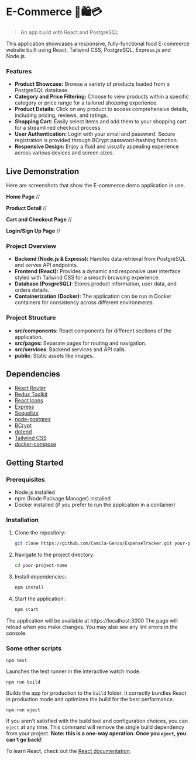 # E-Commerce 🛒🛍️💳
> An app build with React and PostgreSQL

This application showcases a responsive, fully-functional food E-commerce website built using React, Tailwind CSS, PostgreSQL, Express.js and Node.js.

### Features
- **Product Showcase:** Browse a variety of products loaded from a PostgreSQL database.
- **Category and Price Filtering:** Choose to view products within a specific category or price range for a tailored shopping experience.
- **Product Details:** Click on any product to access comprehensive details, including pricing, reviews, and ratings.
- **Shopping Cart:** Easily select items and add them to your shopping cart for a streamlined checkout process.
- **User Authentication:** Login with your email and password. Secure registration is provided through BCrypt password-hashing function.
- **Responsive Design:** Enjoy a fluid and visually appealing experience across various devices and screen sizes.

## Live Demonstration
Here are screenshots that show the E-commerce demo application in use.

**Home Page**
//

**Product Detail**
//

**Cart and Checkout Page**
//

**Login/Sign Up Page**
//

### Project Overview
- **Backend (Node.js & Express):** Handles data retrieval from PostgreSQL and serves API endpoints.
- **Frontend (React):** Provides a dynamic and responsive user interface styled with Tailwind CSS for a smooth browsing experience.
- **Database (PosgreSQL)**: Stores product information, user data, and orders details.
- **Containerization (Docker):** The application can be run in Docker containers for consistency across different environments.

### Project Structure
- **src/components:**  React components for different sections of the application.
- **src/pages:** Separate pages for routing and navigation.
- **src/services**: Backend services and API calls.
- **public**: Static assets like images.

## Dependencies

- [React Router](https://www.npmjs.com/package/react-router)
- [Redux Toolkit](https://www.npmjs.com/package/@reduxjs/toolkit)
- [React Icons](https://www.npmjs.com/package/react-icons)
- [Express](https://www.npmjs.com/package/express)
- [Sequelize](https://www.npmjs.com/package/sequelize)
- [node-postgres](https://node-postgres.com/)
- [BCrypt](https://www.npmjs.com/package/bcrypt)
- [dotend](https://www.npmjs.com/package/dotenv)
- [Tailwind CSS](https://tailwindcss.com/docs/installation)
- [docker-compose](https://www.npmjs.com/package/docker-compose)


## Getting Started

### Prerequisites

- Node.js installed
- npm (Node Package Manager) installed
- Docker installed (if you prefer to run the application in a container)
  
### Installation

1. Clone the repository:

   ```bash
   git clone https://github.com/Camila-Genco/ExpenseTracker.git your-project-name
   
2. Navigate to the project directory:

   ```bash
   cd your-project-name

3. Install dependencies:

   ```bash
   npm install

4. Start the application:

   ```bash
   npm start

The application will be available at https://localhost:3000
The page will reload when you make changes.
You may also see any lint errors in the console.

### Some other scripts

`npm test`

Launches the test runner in the interactive watch mode.

`npm run build`

Builds the app for production to the `build` folder.
It correctly bundles React in production mode and optimizes the build for the best performance.

`npm run eject`

If you aren't satisfied with the build tool and configuration choices, you can `eject` at any time. This command will remove the single build dependency from your project.
**Note: this is a one-way operation. Once you `eject`, you can't go back!**

To learn React, check out the [React documentation](https://reactjs.org/).
